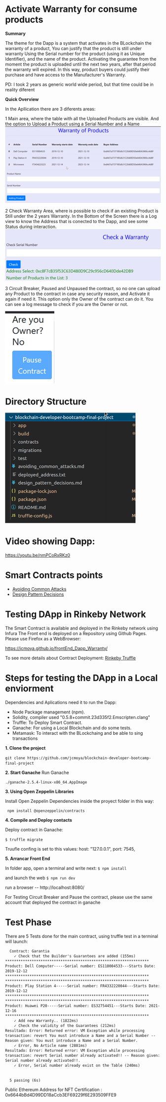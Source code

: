 # Activate Warranty for consume products

**Summary**

The theme for the Dapp is a system that activates in the BLockchain the warranty of a product, You can justify that the product is still under warranty Using the Serial number for the product (using it as Unique Identifier), and the name of the product. 
Activating the guarantee from the moment the product is uploaded until the next two years, after that period the warranty will expired. In this way, product buyers could justify their purchase and have access to the Manufacturer's Warranty.

PD: I took 2 years as generic world wide period, but that time could be in reality diferent



**Quick Overview**

In the Apllication there are 3 diferents areas:

1 Main area, where the table with all the Uploaded Products are visible. And the option to Upload a Product using a Serial Number and a Name
![Main](others/MainArea.png)

2 Check Warranty Area, where is possible to check if an existing Product is Still under the 2 years Warranty. 
In the Bottom of the Screen there is a Log view to know the Address that is conected to the Dapp, and see some Status during interaction.
![Main2](others/SecondArea.png)

3 Circuit Breaker, Paused and Unpaused the contract, so no one can upload any Product to the contract in case any security reason, and Activate it again if need it. This option only the Owner of the contract can do it. You can see a log message to check if you are the Owner or not.

![Main3](others/3area.png)


# Directory Structure
![Directory](others/FolderTree.png)


# Video showing Dapp: 
https://youtu.be/nmPCoRxRKz0


# Smart Contracts points

- [Avoiding Common Attacks](./avoiding_common_attacks.md)
- [Design Pattern Decisions](./design_pattern_decisions.md)


# Testing DApp in Rinkeby Network

The Smart Contract is available and deployed in the Rinkeby network using Infura
The Front end is deployed on a Repository using Github Pages. Please use Firefox as a WebBrowser:

https://jcmoya.github.io/frontEnd_Dapp_Warranty/


To see more details about Contract Deployment:
[Rinkeby Truffle](others/Rinkeby_deploy_log)


# Steps for testing the DApp in a Local enviorment

Dependencies and Aplications need it to run the Dapp:

- Node Package management (npm).
- Solidity, compiler used "0.5.8+commit.23d335f2.Emscripten.clang"
- Truffle: To Deploy Smart Contract.
- Ganache: For using a Local Blockchain and do some tests.
- Metamask: To interact with the BLockchaing and be able to sing transactions

**1. Clone the project**

`git clone https://github.com/jcmoya/blockchain-developer-bootcamp-final-project`


**2. Start Ganache**
Run Ganache
```
./ganache-2.5.4-linux-x86_64.AppImage
```

**3. Using Open Zeppelin Libraries**

Install Open Zeppelin Dependencies inside the proyect folder in this way:

```
 npm install @openzeppelin/contracts

```

**4. Compile and Deploy contacts**

Deploy contract in Ganache: 

`$ truffle migrate ` 

Truufle confing is set to this values:
host: "127.0.0.1",
port: 7545,

**5. Arrancar Front End**

In folder app, open a terminal and write next:
`$ npm install`

and launch the web
`$ npm run dev`

run a browser -- http://localhost:8080/

For Testing Circuit Breaker and Pause the contract, please use the same account that deployed the contract in ganache

# Test Phase

There are 5 Tests done for the main contract, using truffle test in a terminal will launch:

```
  Contract: Garantia
    ✓ Check that the Builder's Guarantees are added (155ms)
*****************************************************************
Product: Dell Computer-----Serial number: ES110004533---Starts Date: 2019-12-12
*****************************************************************
*****************************************************************
Product: Play Station 4-----Serial number: FR4332220044---Starts Date: 2019-12-12
*****************************************************************
*****************************************************************
Product: Huawei P20-----Serial number: ES32754451---Starts Date: 2021-12-16
*****************************************************************
    ✓ Add new Warranty.. (1822ms)
    ✓ Check the validity of the Guarantees (212ms)
Resultado: Error: Returned error: VM Exception while processing transaction: revert You must introduce a Name and a Serial Number -- Reason given: You must introduce a Name and a Serial Number.
    ✓ Error, No Article name (2881ms)
Resultado: Error: Returned error: VM Exception while processing transaction: revert Serial number already activated!! -- Reason given: Serial number already activated!!.
    ✓ Error, Serial number already exist on the Table (240ms)


  5 passing (6s)

```


Public Ethereum Address for NFT Certification : 0x6644bBd4D99DD18aCcb3EF69229f6E293509FFE9

